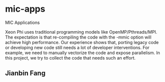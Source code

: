 mic-apps
========

MIC Applications

Xeon Phi uses traditional programming models like OpenMP/Pthreads/MPI. The expectation is that re-compiling the code with the -mmic option will achieve high performance. Our experience shows that, porting legacy code or developing new code still needs a lot of developer interventions. For example, we need to manually vectorize the code and expose parallelism. In this project, we try to collect the code that needs such an effort.

Jianbin Fang
--
